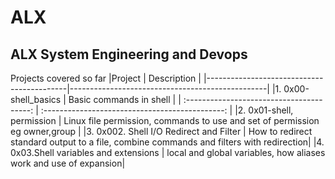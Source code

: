 # ALX


## ALX System Engineering and Devops

Projects covered so far
|Project                                    |        Description                              |
|-------------------------------------------|-------------------------------------------------|
|1. 0x00-shell_basics                       |         Basic commands in shell                 |                                                       | :---------------------------------------: | :---------------------------------------------: |
|2. 0x01-shell, permission                  |         Linux file permission, commands to use and set of permission eg owner,group |
|3. 0x002. Shell I/O Redirect and Filter    |   How to redirect standard output to a file, combine commands and filters with redirection|            |4. 0x03.Shell variables and extensions      |   local and global variables, how aliases work and use of expansion|                         
                      
